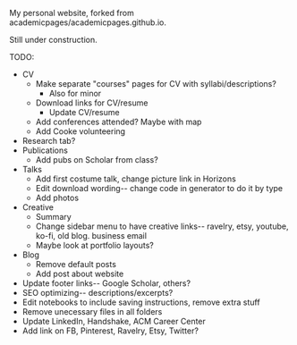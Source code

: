 My personal website, forked from academicpages/academicpages.github.io.

Still under construction.

TODO:
* CV
  * Make separate "courses" pages for CV with syllabi/descriptions?
    * Also for minor
  * Download links for CV/resume
    * Update CV/resume	
  * Add conferences attended?  Maybe with map
  * Add Cooke volunteering
* Research tab?
* Publications
  * Add pubs on Scholar from class?
* Talks
  * Add first costume talk, change picture link in Horizons
  * Edit download wording-- change code in generator to do it by type
  * Add photos
* Creative
  * Summary
  * Change sidebar menu to have creative links-- ravelry, etsy, youtube, ko-fi, old blog. business email
  * Maybe look at portfolio layouts?
* Blog
  * Remove default posts
  * Add post about website
* Update footer links-- Google Scholar, others?
* SEO optimizing-- descriptions/excerpts?
* Edit notebooks to include saving instructions, remove extra stuff
* Remove unecessary files in all folders
* Update LinkedIn, Handshake, ACM Career Center
* Add link on FB, Pinterest, Ravelry, Etsy, Twitter?